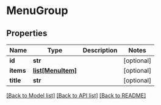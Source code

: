# MenuGroup

## Properties
Name | Type | Description | Notes
------------ | ------------- | ------------- | -------------
**id** | **str** |  | [optional] 
**items** | [**list[MenuItem]**](MenuItem.md) |  | [optional] 
**title** | **str** |  | [optional] 

[[Back to Model list]](../README.md#documentation-for-models) [[Back to API list]](../README.md#documentation-for-api-endpoints) [[Back to README]](../README.md)


